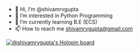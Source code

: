 - 👋 Hi, I’m @shivamrvgupta
- 👀 I’m interested in Python Programming
- 🌱 I’m currently learning B.E (ECS)
- 📫 How to reach me shivamrvgupta@gmail.com

<!---
shivamrvgupta/shivamrvgupta is a ✨ special ✨ repository because its `README.md` (this file) appears on your GitHub profile.
You can click the Preview link to take a look at your changes.
--->



[![@shivamrvgupta's Holopin board](https://holopin.me/shivamrvgupta)](https://holopin.io/@shivamrvgupta)
